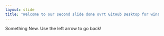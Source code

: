 ```yaml
---
layout: slide
title: "Welcome to our second slide done ovrt GitHub Desktop for win! :tada: ajde uste ludnica"
---
```

Something New.
Use the left arrow to go back!
